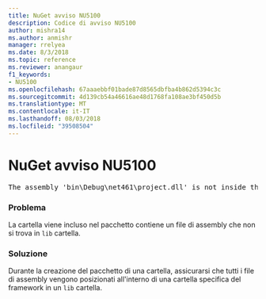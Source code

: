 ```yaml
---
title: NuGet avviso NU5100
description: Codice di avviso NU5100
author: mishra14
ms.author: anmishr
manager: rrelyea
ms.date: 8/3/2018
ms.topic: reference
ms.reviewer: anangaur
f1_keywords:
- NU5100
ms.openlocfilehash: 67aaaebbf01bade87d8565dbfba4b862d5394c3c
ms.sourcegitcommit: 4d139cb54a46616ae48d1768fa108ae3bf450d5b
ms.translationtype: MT
ms.contentlocale: it-IT
ms.lasthandoff: 08/03/2018
ms.locfileid: "39508504"
---
```

# <a name="nuget-warning-nu5100"></a>NuGet avviso NU5100
<pre>The assembly 'bin\Debug\net461\project.dll' is not inside the 'lib' folder and hence it won't be added as a reference when the package is installed into a project. Move it into the 'lib' folder if it needs to be referenced.</pre>

### <a name="issue"></a>Problema

La cartella viene incluso nel pacchetto contiene un file di assembly che non si trova in `lib` cartella.


### <a name="solution"></a>Soluzione

Durante la creazione del pacchetto di una cartella, assicurarsi che tutti i file di assembly vengono posizionati all'interno di una cartella specifica del framework in un `lib` cartella.

